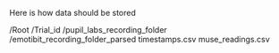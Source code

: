 Here is how data should be stored


/Root
    /Trial_id
        /pupil_labs_recording_folder
        /emotibit_recording_folder_parsed
        timestamps.csv
        muse_readings.csv